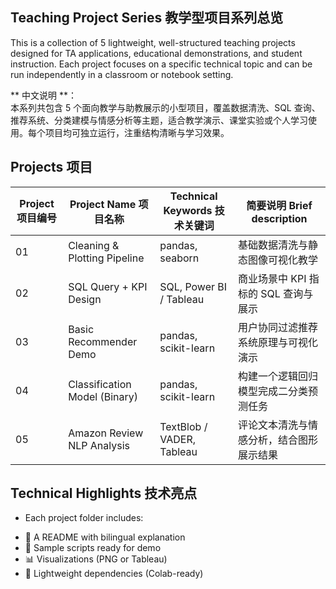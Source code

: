 ## Teaching Project Series 教学型项目系列总览

This is a collection of 5 lightweight, well-structured teaching projects designed for TA applications, educational demonstrations, and student instruction. Each project focuses on a specific technical topic and can be run independently in a classroom or notebook setting.

** 中文说明 **：  
本系列共包含 5 个面向教学与助教展示的小型项目，覆盖数据清洗、SQL 查询、推荐系统、分类建模与情感分析等主题，适合教学演示、课堂实验或个人学习使用。每个项目均可独立运行，注重结构清晰与学习效果。

## Projects 项目

| Project 项目编号 | Project Name 项目名称 | Technical Keywords 技术关键词 | 简要说明 Brief description |
|----------------|----------------------------|-----------------------------|---------------------------------|
| 01       | Cleaning & Plotting Pipeline     | pandas, seaborn             | 基础数据清洗与静态图像可视化教学      |
| 02       | SQL Query + KPI Design           | SQL, Power BI / Tableau     | 商业场景中 KPI 指标的 SQL 查询与展示 |
| 03       | Basic Recommender Demo           | pandas, scikit-learn        | 用户协同过滤推荐系统原理与可视化演示   |
| 04       | Classification Model (Binary)    | pandas, scikit-learn        | 构建一个逻辑回归模型完成二分类预测任务  |
| 05       | Amazon Review NLP Analysis       | TextBlob / VADER, Tableau   | 评论文本清洗与情感分析，结合图形展示结果 |

## Technical Highlights 技术亮点
* Each project folder includes:

- 📄 A README with bilingual explanation  
- 🧪 Sample scripts ready for demo  
- 📊 Visualizations (PNG or Tableau)  
- 🧰 Lightweight dependencies (Colab-ready)
